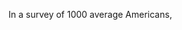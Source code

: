 <!-- ---
layout: post
title:  "Heat-Optimal Sleep"
date:   2022-02-08 20:50:32 -0400
categories: jekyll update, essay
--- -->
<!-- ![image-title-here](../assets/flow640am.png){:class="img-responsive"} -->

In a survey of 1000 average Americans, 


